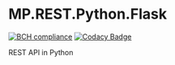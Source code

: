 # MP.REST.Python.Flask
[![BCH compliance](https://bettercodehub.com/edge/badge/miguelpimenta/MP.REST.Python.Flask?branch=master)](https://bettercodehub.com/)
[![Codacy Badge](https://api.codacy.com/project/badge/Grade/903815f7d07648159ed8d760ee4a1fac)](https://www.codacy.com/app/miguelpimenta/MP.REST.Python.Flask?utm_source=github.com&amp;utm_medium=referral&amp;utm_content=miguelpimenta/MP.REST.Python.Flask&amp;utm_campaign=Badge_Grade)

REST API in Python
